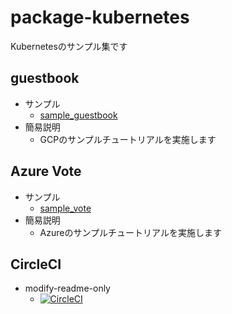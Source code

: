 # package-kubernetes

Kubernetesのサンプル集です

## guestbook

+ サンプル
    + [sample_guestbook](https://github.com/iganari/package-kubernetes/tree/master/sample_guestbook)
+ 簡易説明
  + GCPのサンプルチュートリアルを実施します
 
## Azure Vote

+ サンプル
    + [sample_vote](https://github.com/iganari/package-kubernetes/tree/master/sample_vote)
+ 簡易説明
    + Azureのサンプルチュートリアルを実施します

## CircleCI 

+ modify-readme-only
    + [![CircleCI](https://circleci.com/gh/iganari/package-kubernetes.svg?style=svg)](https://circleci.com/gh/iganari/package-kubernetes)
